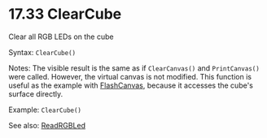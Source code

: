 # 17.33 ClearCube

Clear all RGB LEDs on the cube

Syntax: `ClearCube()`

Notes: The visible result is the same as if `ClearCanvas()` and `PrintCanvas()` were called. However, the virtual canvas is not modified. This function is useful as the example with [FlashCanvas](/17-api-native-functions/1725-flashcanvas.md), because it accesses the cube's surface directly.

Example: `ClearCube()`

See also: [ReadRGBLed](/17-api-native-functions/1732-readrgbled.md)

